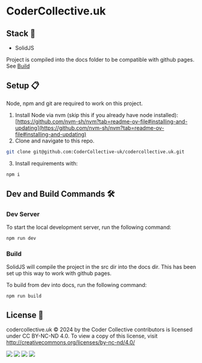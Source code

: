 # CoderCollective.uk

## Stack 🥞
 - SolidJS

Project is compiled into the docs folder to be compatible with github pages. See [Build](#Build)

## Setup 📋

Node, npm and git are required to work on this project.

1. Install Node via nvm (skip this if you already have node installed): 
[https://github.com/nvm-sh/nvm?tab=readme-ov-file#installing-and-updating](https://github.com/nvm-sh/nvm?tab=readme-ov-file#installing-and-updating)
2. Clone and navigate to this repo.
```bash
git clone git@github.com:CoderCollective-uk/codercollective.uk.git
```
3. Install requirements with:
```bash
npm i
```

## Dev and Build Commands 🛠️

### Dev Server
To start the local development server, run the following command:
```bash
npm run dev
```

### Build
SolidJS will compile the project in the src dir into the docs dir. 
This has been set up this way to work with github pages.

To build from dev into docs, run the following command:

```bash
npm run build
```

## License 📜

codercollective.uk © 2024 by the Coder Collective contributors is licensed under CC BY-NC-ND 4.0.
To view a copy of this license, visit http://creativecommons.org/licenses/by-nc-nd/4.0/

![](https://mirrors.creativecommons.org/presskit/icons/cc.svg?ref=chooser-v1)
![](https://mirrors.creativecommons.org/presskit/icons/by.svg?ref=chooser-v1)
![](https://mirrors.creativecommons.org/presskit/icons/nc.svg?ref=chooser-v1)
![](https://mirrors.creativecommons.org/presskit/icons/nd.svg?ref=chooser-v1)
